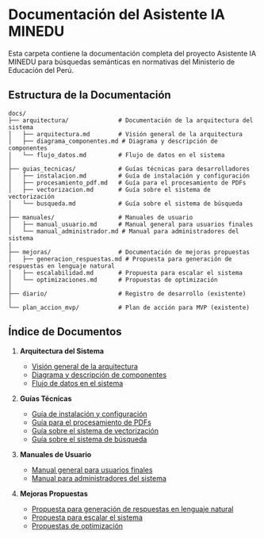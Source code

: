 # Documentación del Asistente IA MINEDU

Esta carpeta contiene la documentación completa del proyecto Asistente IA MINEDU para búsquedas semánticas en normativas del Ministerio de Educación del Perú.

## Estructura de la Documentación

```
docs/
├── arquitectura/              # Documentación de la arquitectura del sistema
│   ├── arquitectura.md        # Visión general de la arquitectura
│   ├── diagrama_componentes.md # Diagrama y descripción de componentes
│   └── flujo_datos.md         # Flujo de datos en el sistema
│
├── guias_tecnicas/            # Guías técnicas para desarrolladores
│   ├── instalacion.md         # Guía de instalación y configuración
│   ├── procesamiento_pdf.md   # Guía para el procesamiento de PDFs
│   ├── vectorizacion.md       # Guía sobre el sistema de vectorización
│   └── busqueda.md            # Guía sobre el sistema de búsqueda
│
├── manuales/                  # Manuales de usuario
│   ├── manual_usuario.md      # Manual general para usuarios finales
│   └── manual_administrador.md # Manual para administradores del sistema
│
├── mejoras/                   # Documentación de mejoras propuestas
│   ├── generacion_respuestas.md # Propuesta para generación de respuestas en lenguaje natural
│   ├── escalabilidad.md       # Propuesta para escalar el sistema
│   └── optimizaciones.md      # Propuestas de optimización
│
├── diario/                    # Registro de desarrollo (existente)
│
└── plan_accion_mvp/           # Plan de acción para MVP (existente)
```

## Índice de Documentos

1. **Arquitectura del Sistema**
   - [Visión general de la arquitectura](arquitectura/arquitectura.md)
   - [Diagrama y descripción de componentes](arquitectura/diagrama_componentes.md)
   - [Flujo de datos en el sistema](arquitectura/flujo_datos.md)

2. **Guías Técnicas**
   - [Guía de instalación y configuración](guias_tecnicas/instalacion.md)
   - [Guía para el procesamiento de PDFs](guias_tecnicas/procesamiento_pdf.md)
   - [Guía sobre el sistema de vectorización](guias_tecnicas/vectorizacion.md)
   - [Guía sobre el sistema de búsqueda](guias_tecnicas/busqueda.md)

3. **Manuales de Usuario**
   - [Manual general para usuarios finales](manuales/manual_usuario.md)
   - [Manual para administradores del sistema](manuales/manual_administrador.md)

4. **Mejoras Propuestas**
   - [Propuesta para generación de respuestas en lenguaje natural](mejoras/generacion_respuestas.md)
   - [Propuesta para escalar el sistema](mejoras/escalabilidad.md)
   - [Propuestas de optimización](mejoras/optimizaciones.md)
